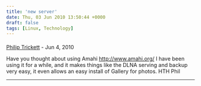 ```yaml
---
title: 'new server'
date: Thu, 03 Jun 2010 13:50:44 +0000
draft: false
tags: [Linux, Technology]
---
```



#### 
[Philip Trickett](http://www.trickett.eu "phil@trickett.eu") - <time datetime="2010-06-03 11:04:03">Jun 4, 2010</time>

Have you thought about using Amahi http://www.amahi.org/ I have been using it for a while, and it makes things like the DLNA serving and backup very easy, it even allows an easy install of Gallery for photos. HTH Phil
<hr />
